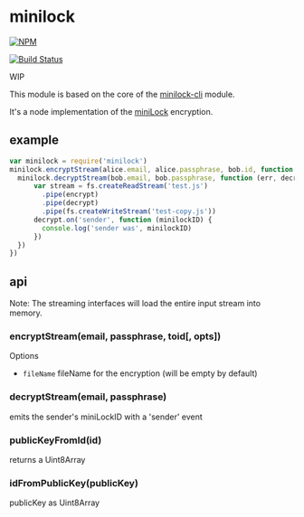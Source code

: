 # minilock
[![NPM](https://nodei.co/npm/minilock.png)](https://nodei.co/npm/minilock/)

[![Build Status](https://travis-ci.org/finnp/minilock.svg?branch=master)](https://travis-ci.org/finnp/minilock)

WIP

This module is based on the core of the [minilock-cli](https://www.npmjs.com/package/minilock-cli) module.

It's a node implementation of the [miniLock](https://github.com/kaepora/miniLock) encryption.

## example

```js
var minilock = require('minilock')
minilock.encryptStream(alice.email, alice.passphrase, bob.id, function (err, encrypt) {
  minilock.decryptStream(bob.email, bob.passphrase, function (err, decrypt) {
      var stream = fs.createReadStream('test.js')
        .pipe(encrypt)
        .pipe(decrypt)
        .pipe(fs.createWriteStream('test-copy.js'))
      decrypt.on('sender', function (minilockID) {
        console.log('sender was', minilockID)
      })
  })
})
```

## api
Note: The streaming interfaces will load the entire input stream into memory.

### encryptStream(email, passphrase, toid[, opts])

Options
* `fileName` fileName for the encryption (will be empty by default)

### decryptStream(email, passphrase)

emits the sender's miniLockID with a 'sender' event

### publicKeyFromId(id)

returns a Uint8Array

### idFromPublicKey(publicKey)

publicKey as Uint8Array